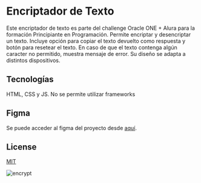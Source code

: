 # Encriptador de Texto

Este encriptador de texto es parte del challenge Oracle ONE + Alura para la formación Principiante en Programación. Permite encriptar y desencriptar un texto. Incluye opción para copiar el texto devuelto como respuesta y botón para resetear el texto. En caso de que el texto contenga algún caracter no permitido, muestra mensaje de error.
Su diseño se adapta a distintos dispositivos.

## Tecnologías

HTML, CSS y JS. No se permite utilizar frameworks

## Figma

Se puede acceder al figma del proyecto desde [aquí](https://www.figma.com/file/trP3p5nEh7XUyB3n2bomjP/Alura-Challenge---Desaf%C3%ADo-1---L%C3%B3gica?node-id=0%3A1&t=rUCGMJvBVVs6hfSk-0).

## License

[MIT](https://choosealicense.com/licenses/mit/)

![encrypt](https://user-images.githubusercontent.com/11521135/213364800-0c299a33-9686-45fb-9867-aaed2c06f25f.gif)

